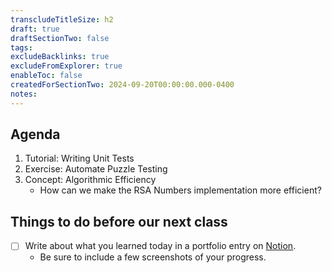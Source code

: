 ```yaml
---
transcludeTitleSize: h2
draft: true
draftSectionTwo: false
tags:
excludeBacklinks: true
excludeFromExplorer: true
enableToc: false
createdForSectionTwo: 2024-09-20T00:00:00.000-0400
notes: 
---
```

## Agenda
1. Tutorial: Writing Unit Tests
2. Exercise: Automate Puzzle Testing
3. Concept: Algorithmic Efficiency
	- How can we make the RSA Numbers implementation more efficient?

## Things to do before our next class

- [ ] Write about what you learned today in a portfolio entry on [Notion](https://notion.so).
	- Be sure to include a few screenshots of your progress.
